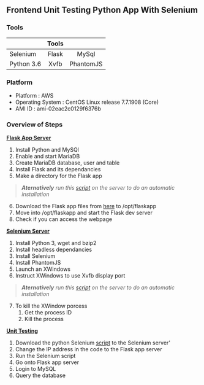 ## Frontend Unit Testing Python App With Selenium

### Tools

|            | Tools |           |
|------------|:-----:|:---------:|
|  Selenium  | Flask |   MySql   |
| Python 3.6 | Xvfb  | PhantomJS |

### Platform

- Platform : AWS
- Operating System : CentOS Linux release 7.7.1908 (Core)
- AMI ID : ami-02eac2c0129f6376b

### Overview of Steps

**[Flask App Server](https://github.com/hadriane/unit_testing_python_selenium/edit/master/steps/flask_app_server.md)**
1) Install Python and MySQl
2) Enable and start MariaDB
3) Create MariaDB database, user and table
4) Install Flask and its dependancies
5) Make a directory for the Flask app
> ***Aternatively** run this [script](https://github.com/hadriane/scripts/edit/master/installation/flask_app.sh) on the server to do an automatic installation*
6) Download the Flask app files from [here](https://github.com/hadriane/scripts/tree/master/app/flask) to /opt/flaskapp
7) Move into /opt/flaskapp and start the Flask dev server
8) Check if you can access the webpage


**[Selenium Server](https://github.com/hadriane/unit_testing_python_selenium/blob/master/steps/selenium_server.md)**
1) Install Python 3, wget and bzip2
2) Install headless dependancies
3) Install Selenium
4) Install PhantomJS
5) Launch an XWindows
6) Instruct XWindows to use Xvfb display port
> ***Aternatively** run this [script](https://github.com/hadriane/scripts/blob/master/installation/selenium.sh) on the server to do an automatic installation*
7) To kill the XWindow porcess
    1) Get the process ID
    2) Kill the process

**[Unit Testing](https://github.com/hadriane/unit_testing_python_selenium/blob/master/steps/unit_testing.md)**
1) Download the python Selenium [script](https://github.com/hadriane/scripts/blob/master/unittest/selenium_flaskapp.py) to the Selenium server'
2) Change the IP address in the code to the Flask app server
4) Run the Selenium script
5) Go onto Flask app server
6) Login to MySQL
7) Query the database
